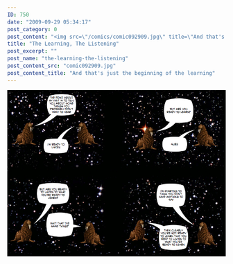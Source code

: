 ```yaml
---
ID: 750
date: "2009-09-29 05:34:17"
post_category: 0
post_content: "<img src=\"/comics/comic092909.jpg\" title=\"And that's just the beginning of the learning\" />"
title: "The Learning, The Listening"
post_excerpt: ""
post_name: "the-learning-the-listening"
post_content_src: "comic092909.jpg"
post_content_title: "And that's just the beginning of the learning"
---
```



[![And that's just the beginning of the learning](/comics-hi-res/comic092909.jpg)](/comics-hi-res/comic092909.jpg)
